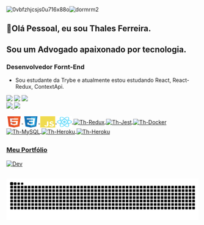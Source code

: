 ![0vbfzhjcsjs0u716x88o](https://user-images.githubusercontent.com/99926224/178134923-f6352f32-196b-49bc-bfa0-563d8293a796.gif)![dormrm2](https://user-images.githubusercontent.com/99926224/178135121-18b9d95f-767c-4a59-a5ae-6b0f6d841659.gif)

## 👋Olá Pessoal, eu sou Thales Ferreira.

## Sou um Advogado apaixonado por tecnologia.

### Desenvolvedor Fornt-End

- Sou estudante da Trybe e atualmente estou estudando React, React-Redux, ContextApi.

<div>
  <a href = "mailto:thalesferreira190@gmail.com"><img src="https://img.shields.io/badge/Gmail-D14836?style=for-the-badge&logo=gmail&logoColor=white" target="_blank"></a>
  <a href="https://www.linkedin.com/in/thales-david-ferreira-a47378107/" target="_blank"><img src="https://img.shields.io/badge/-LinkedIn-%230077B5?style=for-the-badge&logo=linkedin&logoColor=white" target="_blank" /></a> 
  <a href="https://api.whatsapp.com/send?phone=5516992746725" target="_blank"><img src="https://img.shields.io/badge/WhatsApp-25D366?style=for-the-badge&logo=whatsapp&logoColor=white" target="_blank"></a>
</div>

<div style="display: inline_block">
  <a href="https://github.com/ThalesDFerreira"/>
  <img height="180em" src="https://github-readme-stats.vercel.app/api?username=ThalesDFerreira&show_icons=true&theme=dracula&include_all_commits=true&count_private=true"/>
  <img height="180em" src="https://github-readme-stats.vercel.app/api/top-langs/?username=ThalesDFerreira&layout=compact&langs_count=7&theme=dark"/>
</div>

<div style="display: inline_block"><br>
  <img align="center" alt="Th-HTML" height="30" width="40" src="https://raw.githubusercontent.com/devicons/devicon/master/icons/html5/html5-original.svg" />
  <img align="center" alt="Th-CSS" height="30" width="40" src="https://raw.githubusercontent.com/devicons/devicon/master/icons/css3/css3-original.svg" />
  <img align="center" alt="Th-Js" height="30" width="40" src="https://raw.githubusercontent.com/devicons/devicon/master/icons/javascript/javascript-plain.svg" />
  <img align="center" alt="Th-React" height="30" width="40" src="https://raw.githubusercontent.com/devicons/devicon/master/icons/react/react-original.svg" />
  <img align="center" alt="Th-Redux" height="30" width="40"src="https://cdn.jsdelivr.net/gh/devicons/devicon/icons/redux/redux-original.svg" />
  <img align="center" alt="Th-Jest" height="30" width="40"src="https://cdn.jsdelivr.net/gh/devicons/devicon/icons/jest/jest-plain.svg" />
  <img align="center" alt="Th-Docker" height="30" width="40"src="https://cdn.jsdelivr.net/gh/devicons/devicon/icons/docker/docker-original.svg" />
  <img align="center" alt="Th-MySQL" height="30" width="40"src="https://cdn.jsdelivr.net/gh/devicons/devicon/icons/mysql/mysql-original-wordmark.svg" />
  <img align="center" alt="Th-Heroku" height="30" width="40"src="https://cdn.jsdelivr.net/gh/devicons/devicon/icons/heroku/heroku-original-wordmark.svg" />
  <img align="center" alt="Th-Heroku" height="30" width="40"src="https://cdn.jsdelivr.net/gh/devicons/devicon/icons/sequelize/sequelize-original-wordmark.svg" />
</div>

##
### Meu Portfólio
<div style="display: inline_block">
  <a href="https://thalesdferreira.github.io"/>
  <img align="center" alt="Dev" height="100" width="100" src="https://cdn.jsdelivr.net/gh/devicons/devicon/icons/devicon/devicon-original.svg" />
</div>

##

<div>
  
  ![Snake animation](https://github.com/ThalesDFerreira/ThalesDFerreira/blob/output/github-contribution-grid-snake.svg)
  
</div>
